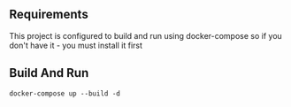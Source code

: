 ## Requirements
This project is configured to build and run using docker-compose so if you don't have it - you must install it first

## Build And Run
```
docker-compose up --build -d
```
